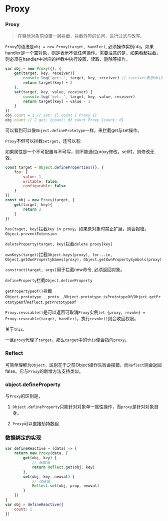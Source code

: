 # Proxy

### Proxy

> 在目标对象前设置一层拦截，拦截外界的访问，进行过滤与改写。

`Proxy`的语法是`obj = new Proxy(target, handler)`, 必须操作实例obj，如果handler是一个空对象，则是表示不做任何操作。需要注意的是，如果看起拦截，则必须在handler中对应的拦截中执行设置、读取、删除等操作。

```javaScript
var obj = new Proxy({}, {
    get(target, key, receiver){
        console.log('get: ', target, key, receiver) // receiver表示obj对象
        return target[key] + 2
    },
    set(target, key, value, receiver) {
        console.log('set: ', target, key, value, receiver)
        return target[key] = value - 1
    }
})
obj.count = 1 // set: {} count 1 Proxy {}
obj.count // 2 get: {count: 0} count Proxy {count: 0}
```

可以看到可以像`Object.definePrototype`一样，来拦截get与set操作。

`Proxy`不但可以拦截`set/get`，还可以有:

如果属性是一个不可配置与不可写，则不能通过proxy修改，set时，则修改无效。

```javaScript
const target = Object.defineProperties({}, {
    foo: {
        value: 1,
        writable: false,
        configurable: false
    }
})
const obj = new Proxy(target, {
    get(target, key){
        return 2
    }
})
```

`has(taget, key)`拦截`key in proxy`。如果原对象时禁止扩展，则会报错。`Object.preventExtension`

`deleteProperty(target, key)`拦截`delete proxy[key]`

`ownKeys(target)`拦截`Object.keys(proxy), for...in, Object.getOwnPropertyNames(proxy), Object.getOwnPropertySymbols(proxy)`

`construct(target, args)`用于拦截new命令, 必须返回对象。

`defineProperty`拦截`Object.defineProperty`

`getPropertypeof()`拦截`Object.prototype.__proto__`/`Object.prototype.isPrototypeOf`/`Object.getPrototypeOf`/`Reflect.getPrototypeOf`

`Proxy.revocable()`是可以返回可取消`Proxy`实例`let {proxy, revoke} = Proxy.revocable(target, handler)`，执行`revoke()`则会收回权限。

关于`this`.

一旦`proxy`代理了`target`，那么`target`中的`this`便会指向`proxy`。

### Reflect

可简单理解为`Object`，区别在于之前Object操作失败会报错，而`Reflect`则会返回false。它与`Proxy`的新增方法支持类似。

### object.defineProperty

与`Proxy`的区别是，

1. `Object.defineProperty`只能针对对象单一属性操作，而`proxy`是针对对象自身。

2. `Proxy`可以直接劫持数组


### 数据绑定的实现

```javaScript
var defineReactive = (data) => {
    return new Proxy(data, {
        get(obj, key) {
            // 获取值
            return Reflect.get(obj, key)
        },
        set(obj, key, newval) {
            // 改变值
            Reflect.set(obj, prop, newval)
        }
    })
}
var obj = defineReactive({
    count: 1
})
```
